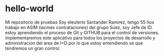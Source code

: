 # hello-world
Mi repositorio de pruebas
Soy eleuterio Santander Ramirez, tengo 55 ños trabajo en ASIM (iacmex contrataciones) del grupo Suez, soy Jefe de ID.
estoy aprendiendo  el proceso de Git y GITHUB para el control de versiones.
implementaremos este aplicativo para todos los proyectos de desarrollo y administracion del area de I+D
por lo que estoy entendiendo se que tendremos un gran control.
